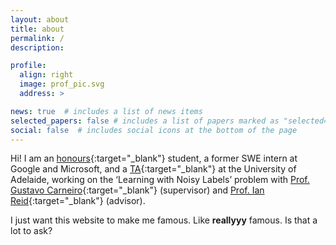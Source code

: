 ```yaml
---
layout: about
title: about
permalink: /
description:

profile:
  align: right
  image: prof_pic.svg
  address: >

news: true  # includes a list of news items
selected_papers: false # includes a list of papers marked as "selected={true}"
social: false  # includes social icons at the bottom of the page
---
```


Hi! I am an [honours](https://en.wikipedia.org/wiki/Honours_degree#Australia){:target="\_blank"} student, a former SWE intern at Google and Microsoft, and a [TA](https://en.wikipedia.org/wiki/Teaching_assistant){:target="\_blank"} at the University of Adelaide, working on the ‘Learning with Noisy Labels’ problem with [Prof. Gustavo Carneiro](https://scholar.google.com/citations?user=E0TtOWAAAAAJ){:target="\_blank"} (supervisor) and [Prof. Ian Reid](https://scholar.google.com/citations?hl=en&user=ATkNLcQAAAAJ){:target="\_blank"} (advisor). 

I just want this website to make me famous. Like **reallyyy** famous. Is that a lot to ask?
